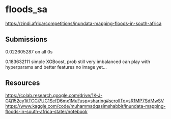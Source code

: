 # floods_sa

https://zindi.africa/competitions/inundata-mapping-floods-in-south-africa

## Submissions

0.022605287 on all 0s

0.183632111 simple XGBoost, prob still very imbalanced
    can play with hyperparams and better features
    no image yet...

## Resources

https://colab.research.google.com/drive/1K-J-GQ152cy1itTCCi7UC1ScfD6mx1Mu?usp=sharing#scrollTo=sR1MP7SdMwSV
https://www.kaggle.com/code/muhammadqasimshabbir/inundata-mapping-floods-in-south-africa-stater/notebook
